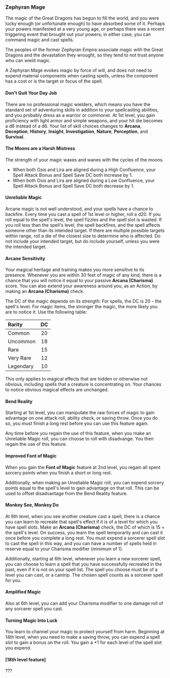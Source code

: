<style>
  .phb{ background : white;}
  .phb img{ display : none;}
  .phb hr+blockquote{background : white;}
</style>

### Zephyran Mage

The magic of the Great Dragons has begun to fill the world, and you were lucky enough (or unfortunate enough) to have absorbed some of it.  Perhaps your powers manifested at a very young age, or perhaps there was a recent triggering event that brought out your powers; in either case, you can command magic and cast spells.

The peoples of the former Zephyran Empire associate magic with the Great Dragons and the devastation they wrought, so they tend to not trust anyone who can wield magic.

A Zephyran Mage evokes magic by force of will, and does not need to expend material components when casting spells, unless the component has a cost or is the target or focus of the spell.

#### Don't Quit Your Day Job

There are no professional magic wielders, which means you have the standard set of adventuring skills in addition to your spellcasting abilities, and you probably dress as a warrior or commoner.  At 1st level, you gain proficiency with light armor and simple weapons, and your hit die becomes a d8 instead of a d6.  Your list of skill choices changes to **Arcana**, **Deception**, **History**, **Insight**, **Investigation**, **Nature**, **Perception**, and **Survival**.

#### The Moons are a Harsh Mistress

The strength of your magic waxes and wanes with the cycles of the moons.

- When both Osis and Lira are aligned during a High Confluence, your Spell Attack Bonus and Spell Save DC both increase by 1.
- When both Osis and Lira are aligned during a Low Confluence, your Spell Attack Bonus and Spell Save DC both decrease by 1.

#### Unreliable Magic

Arcane magic is not well understood, and your spells have a chance to backfire. Every time you cast a spell of 1st level or higher, roll a d20.  If you roll equal to the spell's level, the spell fizzles and the spell slot is wasted.  If you roll less than the spell's level, the spell backfires, and the spell affects someone other than its intended target.  If there are multiple possible targets within range, roll a die of the closest size to determine who is affected.  Do not include your intended target, but do include yourself, unless you were the intended target.

#### Arcane Sensitivity

Your magical heritage and training makes you more sensitive to its presence. Whenever you are within 30 feet of magic of any kind, there is a chance that you will notice it equal to your passive **Arcana (Charisma)** score.  You can also extend your awareness around you, as an Action, by making an **Arcana (Charisma)** check.

The DC of the magic depends on its strength: For spells, the DC is 20 - the spell's level.  For magic items, the stronger the magic, the more likely you are to notice it. Use the following table:

|Rarity   |DC |
|:--------|:-:|
|Common   |20 |
|Uncommon |18 |
|Rare     |15 |
|Very Rare|12 |
|Legendary|10 |

This only applies to magical effects that are hidden or otherwise not obvious, including spells that a creature is concentrating on.  Your chances to notice obvious magical effects are unchanged.

#### Bend Reality

Starting at 1st level, you can manipulate the raw forces of magic to gain advantage on one attack roll, ability check, or saving throw.  Once you do so, you must finish a long rest before you can use this feature again.

Any time before you regain the use of this feature, when you make an Unreliable Magic roll, you can choose to roll with disadvange. You then regain the use of this feature.

#### Improved Font of Magic

When you gain the **Font of Magic** feature at 2nd level, you regain all spent sorcery points when you finish a short or long rest.

Additionally, when making an Unreliable Magic roll, you can expend sorcery points equal to the spell's level to gain advantage on that roll.  This can be used to offset disadvantage from the Bend Reality feature.

#### Monkey See, Monkey Do

At 6th level, when you see another creature cast a spell, there is a chance you can learn to recreate that spell's effect if it is of a level for which you have spell slots.  Make an **Arcana (Charisma)** check, the DC of which is 15 + the spell's level.  On success, you learn the spell temporarily and can cast it once before you complete a long rest.  You must expend a sorcerer spell slot to cast the spell in this way, and you can have a number of spells held in reserve equal to your Charisma modifier (minimum of 1).

Additionally, starting at 6th level, whenever you learn a new sorcerer spell, you can choose to learn a spell that you have successfully recreated in the past, even if it is not on your spell list.  The spell you choose must be of a level you can cast, or a cantrip.  The chosen spell counts as a sorcerer spell for you.

#### Amplified Magic

Also at 6th level, you can add your Charisma modifier to one damage roll of any sorcerer spell you cast.

#### Turning Magic Into Luck

You learn to channel your magic to protect yourself from harm. Beginning at 14th level, when you need to make a saving throw, you can expend a spell slot to gain a bonus on the roll.  You gain a +1 for each level of the spell slot you expend.


#### [18th level feature]

???

